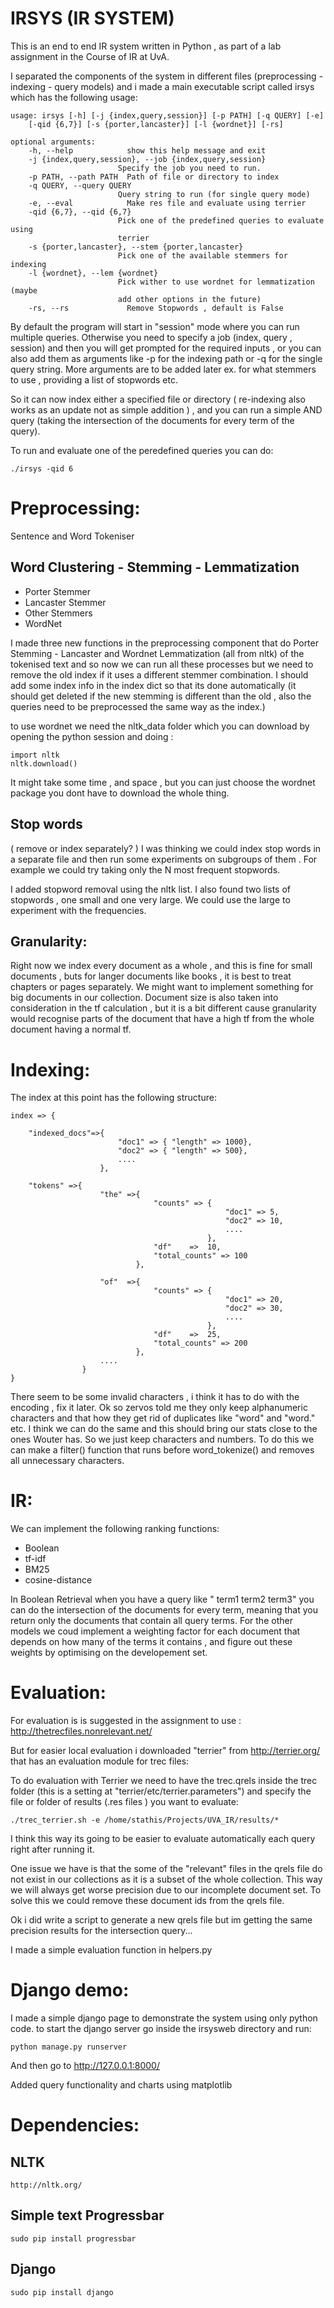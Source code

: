 IRSYS (IR SYSTEM)
=================

This is an end to end IR system written in Python , as part of a lab assignment in the Course of IR at UvA. 

I separated the components of the system in different files (preprocessing - indexing  - query models) and i made a main executable script 
called irsys which has the following usage:

	usage: irsys [-h] [-j {index,query,session}] [-p PATH] [-q QUERY] [-e]
		[-qid {6,7}] [-s {porter,lancaster}] [-l {wordnet}] [-rs]

	optional arguments:
		-h, --help            show this help message and exit
		-j {index,query,session}, --job {index,query,session}
		                    Specify the job you need to run.
		-p PATH, --path PATH  Path of file or directory to index
		-q QUERY, --query QUERY
		                    Query string to run (for single query mode)
		-e, --eval            Make res file and evaluate using terrier
		-qid {6,7}, --qid {6,7}
		                    Pick one of the predefined queries to evaluate using
		                    terrier
		-s {porter,lancaster}, --stem {porter,lancaster}
		                    Pick one of the available stemmers for indexing
		-l {wordnet}, --lem {wordnet}
		                    Pick wither to use wordnet for lemmatization (maybe
		                    add other options in the future)
		-rs, --rs             Remove Stopwords , default is False



By default the program will start in "session" mode where you can run multiple queries. Otherwise you need to specify a job (index, query , session) and then you will get prompted for the required inputs , or you can also add them as arguments like -p for the indexing path or -q for the single query string. More arguments are to be added later ex. for what stemmers to use , providing a list of stopwords etc.

So it can now index either a specified file or directory ( re-indexing also works as an update not as simple addition ) , and you can
run a simple AND query (taking the intersection of the documents for every term of the query).

To run and evaluate one of the peredefined queries you can do:

	./irsys -qid 6


Preprocessing:
===============

Sentence and Word Tokeniser 

Word Clustering - Stemming - Lemmatization
--------------------------------------------

-	Porter Stemmer
-	Lancaster Stemmer 
-	Other Stemmers
-	WordNet

I made three new functions in the preprocessing component that do Porter Stemming - Lancaster and Wordnet Lemmatization (all from nltk) of the tokenised text and so  now we can run all these processes but we need to remove the old index if it uses a different stemmer combination. I should add some index info in the index dict so that its done automatically (it should get deleted if the new stemming is different than the old , also the queries need to be preprocessed the same way as the index.)

to use wordnet we need the nltk_data folder which you can download by opening the python session and doing :

	import nltk
	nltk.download()

It might take some time , and space , but you can just choose the wordnet package you dont have to download the whole thing.

Stop words
--------------
 ( remove or index separately? )
I was thinking we could index stop words in a separate file and then run some experiments on subgroups of them . For example we 
could try taking only the N most frequent stopwords.

I added stopword removal using the nltk list. I also found two lists of stopwords , one small and one very large. We could use the large to experiment with the frequencies.

Granularity:
-------------
Right now we index every document as a whole , and this is fine for small documents , buts for langer documents like books , it is best to treat chapters or pages separately. We might want to implement something for big documents in our collection. Document size is also taken
into consideration in the tf calculation , but it is a bit different cause granularity would recognise parts of the document that have a high tf
from the whole document having a normal tf.


Indexing:
===============
The index at this point has the following structure:

	index => {
	
		"indexed_docs"=>{
							"doc1" => { "length" => 1000},
							"doc2" => { "length" => 500},
							....
						},
	
		"tokens" =>{
						"the" =>{ 
									"counts" => {
													"doc1" => 5,
													"doc2" => 10,
													....
												},
									"df"    =>  10,
									"total_counts" => 100
								},
					
						"of"  =>{ 
									"counts" => {
													"doc1" => 20,
													"doc2" => 30,
													....
												},
									"df"    =>  25,
									"total_counts" => 200
								},
						....
					}
	}



There seem to be some invalid characters , i think it has to do with the encoding , fix it later.
Ok so zervos told me they only keep alphanumeric characters and that how they get rid of duplicates like "word" and "word." etc.
I think we can do the same and this should bring our stats close to the ones Wouter has. So we just keep characters and numbers.
To do this we can make a filter() function that runs before word_tokenize() and removes all unnecessary characters.

IR: 
==============
We can implement the following ranking functions:

-	Boolean
-	tf-idf
-	BM25
-	cosine-distance

In Boolean Retrieval when you have a query like " term1 term2 term3"
you can do the intersection of the documents for every term, meaning that you return only the documents
that contain all query terms. For the other models we coud implement a weighting factor for each document
that depends on how many of the terms it contains , and figure out these weights by optimising on the developement set.


Evaluation:
=================
For evaluation is is suggested in the assignment to use :
	http://thetrecfiles.nonrelevant.net/

But for easier local evaluation i downloaded "terrier" from http://terrier.org/ that has an evaluation module for trec files:

To do evaluation with Terrier we need to have the trec.qrels inside the trec folder (this is a setting at "terrier/etc/terrier.parameters")
and specify the file or folder of results (.res files ) you want to evaluate:

	./trec_terrier.sh -e /home/stathis/Projects/UVA_IR/results/*

I think this way its going to be easier to evaluate automatically each query right after running it.


One issue we have is that the some of the "relevant" files in the qrels file do not exist in our collections as it is a subset of the whole
collection. This way we will always get worse precision due to our incomplete document set. To solve this we could remove these document ids from the qrels file.

Ok i did write a script to generate a new qrels file but im getting the same precision results for the intersection query...

I made a simple evaluation function in helpers.py

Django demo:
=============
I made a simple django page to demonstrate the system using only python code.
to start the django server go inside the irsysweb directory and run:

	python manage.py runserver

And then go to http://127.0.0.1:8000/

Added query functionality and charts using matplotlib

Dependencies:
===============
NLTK 
-----

	http://nltk.org/

Simple text Progressbar
------------------------

	sudo pip install progressbar


Django
-------
	sudo pip install django